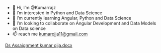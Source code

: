 - 👋 Hi, I’m @Kumarrajz
- 👀 I’m interested in Python and Data Science
- 🌱 I’m currently learning Angular, Python and Data Science
- 💞️ I’m looking to collaborate on Angular Development and Data Models on Data science
- 📫 reach me kumarojja11@gmail.com

<!---
Kumarrajz/Kumarrajz is a ✨ special ✨ repository because its `README.md` (this file) appears on your GitHub profile.
You can click the Preview link to take a look at your changes.
--->
[Ds Assaignment kumar ojja.docx](https://github.com/Kumarrajz/Kumarrajz/files/7072147/Ds.Assaignment.kumar.ojja.docx)
